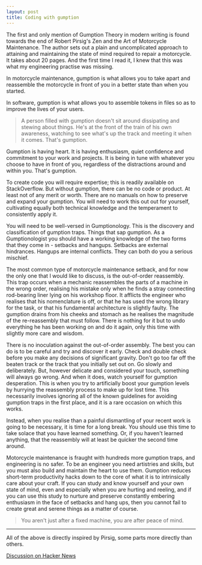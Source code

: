 ```yaml
---
layout: post
title: Coding with gumption
---
```

The first and only mention of Gumption Theory in modern writing is found towards the end of Robert Pirsig's Zen and the Art of Motorcycle Maintenance. The author sets out a plain and uncomplicated approach to attaining and maintaining the state of mind required to repair a motorcycle. It takes about 20 pages. And the first time I read it, I knew that this was what my engineering practise was missing.

In motorcycle maintenance, gumption is what allows you to take apart and reassemble the motorcycle in front of you in a better state than when you started.

In software, gumption is what allows you to assemble tokens in files so as to improve the lives of your users.

> A person filled with gumption doesn't sit around dissipating and stewing about things. He's at the front of the train of his own awareness, watching to see what's up the track and meeting it when it comes. That's gumption.

Gumption is having heart. It is having enthusiasm, quiet confidence and commitment to your work and projects. It is being in tune with whatever you choose to have in front of you, regardless of the distractions around and within you. That's gumption.

To create code you will require expertise; this is readily available on StackOverflow. But without gumption, there can be no code or product. At least not of any merit or worth. There are no manuals on how to preserve and expand your gumption. You will need to work this out out for yourself, cultivating equally both technical knowledge and the temperament to consistently apply it.

You will need to be well-versed in Gumptionology. This is the discovery and classification of gumption traps. Things that sap gumption. As a Gumptionologist you should have a working knowledge of the two forms that they come in - setbacks and hangups. Setbacks are external hindrances. Hangups are internal conflicts. They can both do you a serious mischief.

The most common type of motorcycle maintenance setback, and for now the only one that I would like to discuss, is the out-of-order reassembly. This trap occurs when a mechanic reassembles the parts of a machine in the wrong order, realising his mistake only when he finds a stray connecting rod-bearing liner lying on his workshop floor. It afflicts the engineer who realises that his nomenclature is off, or that he has used the wrong library for the task, or that his fundamental architecture is slightly faulty. The gumption drains from his cheeks and stomach as he realises the magnitude of the re-reassembly that must follow. There is nothing for it but to undo everything he has been working on and do it again, only this time with slightly more care and wisdom.

There is no inoculation against the out-of-order assembly. The best you can do is to be careful and try and discover it early. Check and double check before you make any decisions of significant gravity. Don't go too far off the beaten track or the track that you initially set out on. Go slowly and deliberately. But, however delicate and considered your touch, something will always go wrong. And when it does, watch yourself for gumption desperation. This is when you try to artificially boost your gumption levels by hurrying the reassembly process to make up for lost time. This necessarily involves ignoring all of the known guidelines for avoiding gumption traps in the first place, and it is a rare occasion on which this works.

Instead, when you realise than a painful dismantling of your recent work is going to be necessary, it is time for a long break. You should use this time to take solace that you have learned something. Or, if you haven't learned anything, that the reassembly will at least be quicker the second time around.
 
Motorcycle maintenance is fraught with hundreds more gumption traps, and engineering is no safer. To be an engineer you need artistries and skills, but you must also build and maintain the heart to use them. Gumption reduces short-term productivity hacks down to the core of what it is to intrinsically care about your craft. If you can study and know yourself and your own state of mind, even and especially when you are hurting and reeling, and if you can use this study to nurture and preserve constantly embering enthusiasm in the face of setbacks and hang ups, then you cannot fail to create great and serene things as a matter of course.

> You aren't just after a fixed machine, you are after peace of mind.

-----

All of the above is directly inspired by Pirsig, some parts more directly than others.

<a href="https://news.ycombinator.com/item?id=5361465" target="_blank">Discussion on Hacker News</a>
